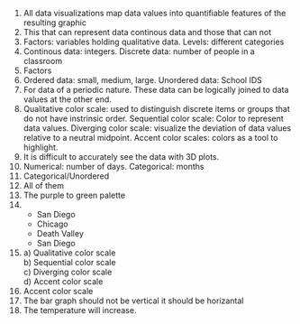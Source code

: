1. All data visualizations map data values into quantifiable features of the resulting graphic  
2. This that can represent data continous data and those that can not  
3. Factors: variables holding qualitative data. Levels: different categories
4. Continous data: integers. Discrete data: number of people in a classroom
5. Factors
6. Ordered data: small, medium, large. Unordered data: School IDS
7. For data of a periodic nature. These data can be logically joined to data values at the other end.
8.  Qualitative color scale: used to distinguish discrete items or groups that do not have instrinsic order. Sequential color scale: Color to represent data values. Diverging color scale: visualize the deviation of data values relative to a neutral midpoint. Accent color scales: colors as a tool to highlight.
9.  It is difficult to accurately see the data with 3D plots.
10.  Numerical: number of days. Categorical: months
11.  Categorical/Unordered
12.  All of them
13.  The purple to green palette
14. + San Diego  
    + Chicago  
    + Death Valley  
    + San Diego
15.  a) Qualitative color scale  
    b) Sequential color scale  
    c) Diverging color scale  
    d) Accent color scale  
16. Accent color scale
17. The bar graph should not be vertical it should be horizantal
18. The temperature will increase. 
